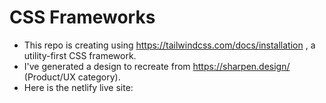 # CSS Frameworks

- This repo is creating using https://tailwindcss.com/docs/installation , a utility-first CSS framework. 
- I've generated a design to recreate from https://sharpen.design/ (Product/UX category). 
- Here is the netlify live site: 
